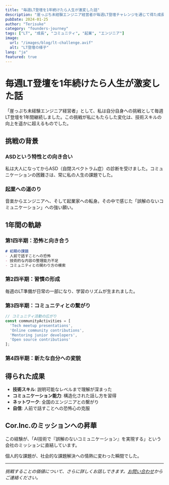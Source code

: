 ```yaml
---
title: "毎週LT登壇を1年続けたら人生が激変した話"
description: "崖っぷち未経験エンジニア経営者が毎週LT登壇チャレンジを通じて得た成長と学び、そして人生の変化"
pubDate: 2024-01-25
author: "Terisuke"
category: "founders-journey"
tags: ["LT", "成長", "コミュニティ", "起業", "エンジニア"]
image:
  url: "/images/blog/lt-challenge.avif"
  alt: "LT登壇の様子"
lang: "ja"
featured: true
---
```


# 毎週LT登壇を1年続けたら人生が激変した話

「崖っぷち未経験エンジニア経営者」として、私は自分自身への挑戦として毎週LT登壇を1年間継続しました。この挑戦が私にもたらした変化は、技術スキルの向上を遥かに超えるものでした。

## 挑戦の背景

### ASDという特性との向き合い

私は大人になってからASD（自閉スペクトラム症）の診断を受けました。コミュニケーションの困難さは、常に私の人生の課題でした。

### 起業への道のり

音楽からエンジニアへ、そして起業家への転身。その中で感じた「誤解のないコミュニケーション」への強い願い。

## 1年間の軌跡

### 第1四半期：恐怖と向き合う

```markdown
# 初期の課題
- 人前で話すことへの恐怖
- 技術的な内容の整理能力不足
- コミュニティとの関わり方の模索
```

### 第2四半期：習慣の形成

毎週のLT準備が日常の一部になり、学習のリズムが生まれました。

### 第3四半期：コミュニティとの繋がり

```javascript
// コミュニティ活動の広がり
const communityActivities = [
  'Tech meetup presentations',
  'Online community contributions',
  'Mentoring junior developers',
  'Open source contributions'
];
```

### 第4四半期：新たな自分への変貌

## 得られた成果

- **技術スキル**: 説明可能なレベルまで理解が深まった
- **コミュニケーション能力**: 構造化された話し方を習得
- **ネットワーク**: 全国のエンジニアとの繋がり
- **自信**: 人前で話すことへの恐怖心の克服

## Cor.Inc.のミッションへの昇華

この経験が、「AI技術で『誤解のないコミュニケーション』を実現する」という会社のミッションに直結しています。

個人的な課題が、社会的な課題解決への情熱に変わった瞬間でした。

---

*挑戦することの価値について、さらに詳しくお話しできます。[お問い合わせ](/contact)からご連絡ください。*